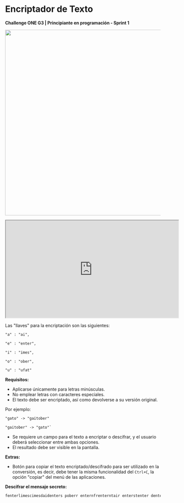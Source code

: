 # Encriptador de Texto

**Challenge ONE G3 | Principiante en programación - Sprint 1**

<p align="center">
    <img width="600" heigth="600" src="https://github.com/azocarone/one-challenge-encriptador/blob/main/img/screenshot2.png">
</p>

<p align="center">
<iframe width="560" height="315" src="https://www.youtube.com/embed/O_-lnprJrTk"></iframe>
</p>
Las "llaves" para la encriptación son las siguientes:

```txt
"a" : "ai",

"e" : "enter",

"i" : "imes",

"o" : "ober",

"u" : "ufat"
```

**Requisitos:**

- Aplicarse únicamente para letras minúsculas.
- No emplear letras con caracteres especiales.
- El texto debe ser encriptado, así como devolverse a su versión original.

Por ejemplo:

```txt
"gato" -> "gaitober"

"gaitober" -> "gato"`
```

- Se requiere un campo para el texto a encriptar o descifrar, y el usuario deberá seleccionar entre ambas opciones.
- El resultado debe ser visible en la pantalla.

**Extras:**

- Botón para copiar el texto encriptado/descifrado para ser utilizado en la conversión, es decir, debe tener la misma funcionalidad del `Ctrl+C`, la opción "copiar" del menú de las aplicaciones.

**Descifrar el mensaje secreto:**

``` txt
fenterlimescimesdaidenters poberr enternfrenterntair enterstenter dentersaifimesober y haibenterrlober cobernclufatimesdober cobern enterximestober!
```
